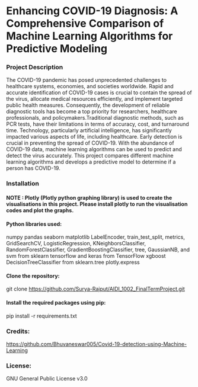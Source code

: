# Enhancing COVID-19 Diagnosis: A Comprehensive Comparison of Machine Learning Algorithms for Predictive Modeling 

### Project Description
The COVID-19 pandemic has posed unprecedented challenges to healthcare systems, economies, and societies worldwide. Rapid and accurate identification of COVID-19 cases is crucial to contain the spread of the virus, allocate medical resources efficiently, and implement targeted public health measures. Consequently, the development of reliable diagnostic tools has become a top priority for researchers, healthcare professionals, and policymakers.Traditional diagnostic methods, such as PCR tests, have their limitations in terms of accuracy, cost, and turnaround time.
Technology, particularly artificial intelligence, has significantly impacted various aspects of life, including healthcare. Early detection is crucial in preventing the spread of COVID-19. With the abundance of COVID-19 data, machine learning algorithms can be used to predict and detect the virus accurately. This project compares different machine learning algorithms and develops a predictive model to determine if a person has COVID-19.

### Installation
#### NOTE : Plotly (Plotly python graphing library) is used to create the visualisations in this project. Please install plotly to run the visualisation codes and plot the graphs.

#### Python libraries used: 
numpy
pandas
seaborn
matplotlib
LabelEncoder, train_test_split, metrics, GridSearchCV, LogisticRegression, KNeighborsClassifier, RandomForestClassifier, GradientBoostingClassifier, tree, GaussianNB, and svm from sklearn
tensorflow and keras from TensorFlow
xgboost
DecisionTreeClassifier from sklearn.tree
plotly.express

#### Clone the repository:
git clone https://github.com/Surya-Rajput/AIDI_1002_FinalTermProject.git

#### Install the required packages using pip:
pip install -r requirements.txt

### Credits:
https://github.com/Bhuvaneswar005/Covid-19-detection-using-Machine-Learning

### License:
GNU General Public License v3.0



